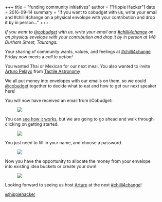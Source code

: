+++
title = "funding community initiatives"
author = ["Hippie Hacker"]
date = 2016-09-14
summary = "If you want to cobudget with us, write your email and #chilli4change on a physical envolope with your contribution and drop it by in person..."
+++


_If you want to [@cobudget](https://twitter.com/cobudget) with us, write your email and [#chilli4change](https://twitter.com/hashtag/chilli4change) on an physical envelope with your contribution and drop it by in person at 148 Durham Street, Tauranga._

Your sharing of community wants, values, and feelings at [#chilli4change](https://twitter.com/hashtag/chilli4change) Friday now meets a _call to action!_

You wanted Thai or Mexican for our next meal. You also wanted to invite [Arturo Pelayo](http://www.arturopelayo.com/) from [Tactile Astronomy](https://twitter.com/tactileedu)

We all put money into envelopes with our emails on them, so we could [@cobudget](https://twitter.com/cobudget) together to decide what to eat and how to get our next speaker here!

You will now have received an email from iiCobudget:
<figure>
<img src="/images/2016/09/2016-09-13-115634_646x278_escrotum.png" />
</figure>

You can [see how it works](https://docs.google.com/presentation/d/1ZQYKxhHwKuQGmOMPpoE8Eo0XMuw1yn55Bjgsh6-D0eQ/pub?start=true&loop=true&delayms=5000&slide=id.ge08287da5_10_0), but we are going to go ahead and walk through clicking on getting started.
<figure>
<img src="/images/2016/09/2016-09-13-120248_415x462_escrotum.png" />
</figure>

You just need to fill in your name, and choose a password.
<figure>
<img src="/images/2016/09/2016-09-13-120912_650x537_escrotum.png" />
</figure>

Now you have the opportunity to allocate the money from your envelope into existing idea buckets or create your own!
<figure>
<img src="/images/2016/09/2016-09-13-121209_824x565_escrotum.png" />
</figure>

Looking forward to seeing us host [Arturo](http://www.arturopelayo.com/) at the next [#chilli4change](https://twitter.com/hashtag/chilli4change)!

[@hippiehacker](https://twitter.com/hippiehacker)
